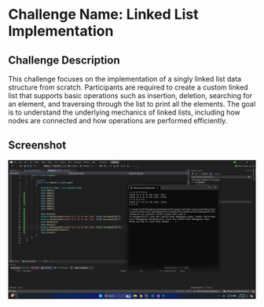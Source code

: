 # Challenge Name: Linked List Implementation

## Challenge Description

This challenge focuses on the implementation of a singly linked list data structure from scratch. Participants are required to create a custom linked list that supports basic operations such as insertion, deletion, searching for an element, and traversing through the list to print all the elements. The goal is to understand the underlying mechanics of linked lists, including how nodes are connected and how operations are performed efficiently.

## Screenshot

![Screenshot](output.png)